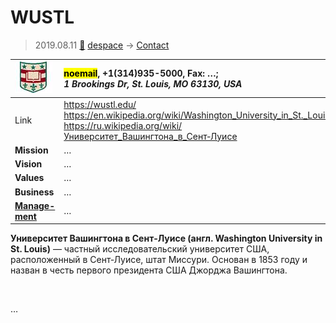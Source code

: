 # WUSTL
> 2019.08.11 [🚀](../index/index.md) [despace](index.md) → [Contact](contact.md)

|[![](f/contact/w/wustl_logo1_thumb.jpg)](f/contact/w/wustl_logo1.png)|<mark>noemail</mark>, +1(314)935-5000, Fax: …;<br> *1 Brookings Dr, St. Louis, MO 63130, USA*|
|:--|:--|
|Link|<https://wustl.edu/><br> <https://en.wikipedia.org/wiki/Washington_University_in_St._Louis><br> <https://ru.wikipedia.org/wiki/Университет_Вашингтона_в_Сент‑Луисе>|
|**Mission**|…|
|**Vision**|…|
|**Values**|…|
|**Business**|…|
|**[Manage-<br>ment](mgmt.md)**|…|

**Университет Вашингтона в Сент‑Луисе (англ. Washington University in St. Louis)** — частный исследовательский университет США, расположенный в Сент‑Луисе, штат Миссури. Основан в 1853 году и назван в честь первого президента США Джорджа Вашингтона.


<p style="page-break-after:always"> </p>

…

